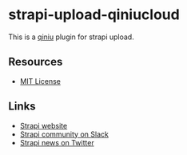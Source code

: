 # strapi-upload-qiniucloud

This is a [qiniu](https://www.qiniu.com/en) plugin for strapi upload.

## Resources

- [MIT License](LICENSE.md)

## Links

- [Strapi website](http://strapi.io/)
- [Strapi community on Slack](http://slack.strapi.io)
- [Strapi news on Twitter](https://twitter.com/strapijs)